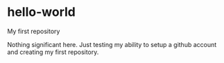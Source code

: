 # hello-world
My first repository

Nothing significant here. Just testing my ability to setup a github account and creating my first repository.
